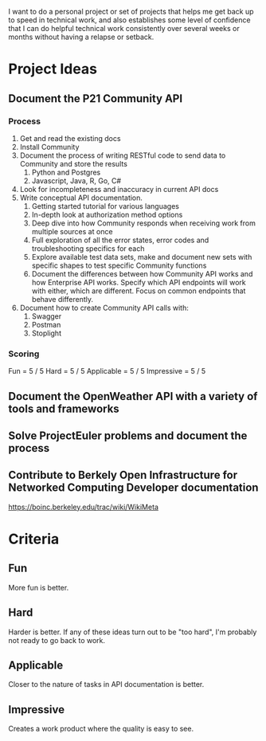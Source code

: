 I want to do a personal project or set of projects that helps me get back up to speed in technical work, and also establishes some level of confidence that I can do helpful technical work consistently over several weeks or months without having a relapse or setback.
# Project Ideas
## Document the P21 Community API
### Process
1. Get and read the existing docs
2. Install Community
3. Document the process of writing RESTful code to send data to Community and store the results
	1. Python and Postgres
	2. Javascript, Java, R, Go, C#
4. Look for incompleteness and inaccuracy in current API docs
5. Write conceptual API documentation.
	1. Getting started tutorial for various languages
	2. In-depth look at authorization method options
	3. Deep dive into how Community responds when receiving work from multiple sources at once
	4. Full exploration of all the error states, error codes and troubleshooting specifics for each
	5. Explore available test data sets, make and document new sets with specific shapes to test specific Community functions
	6. Document the differences between how Community API works and how Enterprise API works. Specify which API endpoints will work with either, which are different. Focus on common endpoints that behave differently.
6. Document how to create Community API calls with:
	1. Swagger
	2. Postman
	3. Stoplight
### Scoring
Fun = 5 / 5
Hard = 5 / 5
Applicable = 5 / 5
Impressive = 5 / 5

## Document the OpenWeather API with a variety of tools and frameworks
## Solve ProjectEuler problems and document the process
## Contribute to Berkely Open Infrastructure for Networked Computing Developer documentation
https://boinc.berkeley.edu/trac/wiki/WikiMeta
# Criteria
## Fun
More fun is better. 
## Hard
Harder is better. If any of these ideas turn out to be "too hard", I'm probably not ready to go back to work.
## Applicable
Closer to the nature of tasks in API documentation is better.
## Impressive
Creates a work product where the quality is easy to see.
